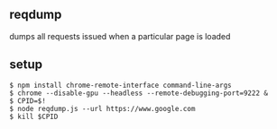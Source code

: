 ## reqdump

dumps all requests issued when a particular page is loaded

## setup

```
$ npm install chrome-remote-interface command-line-args
$ chrome --disable-gpu --headless --remote-debugging-port=9222 &
$ CPID=$!
$ node reqdump.js --url https://www.google.com
$ kill $CPID
```
